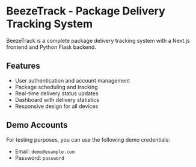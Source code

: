 # BeezeTrack - Package Delivery Tracking System

BeezeTrack is a complete package delivery tracking system with a Next.js frontend and Python Flask backend.

## Features

- User authentication and account management
- Package scheduling and tracking
- Real-time delivery status updates
- Dashboard with delivery statistics
- Responsive design for all devices

## Demo Accounts

For testing purposes, you can use the following demo credentials:

- Email: `demo@example.com`
- Password: `password`
